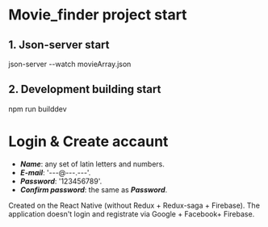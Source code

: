 ﻿# Movie_finder project start

## 1. Json-server start

json-server --watch movieArray.json

## 2. Development building start

npm run builddev
# Login & Create accaunt

- ***Name***: any set of  latin letters and numbers.
- ***E-mail***: '---@---.---'.
- ***Password***: '123456789'.
- ***Confirm password***: the same as ***Password***.

Created on the React Native (without Redux + Redux-saga + Firebase). The application doesn't login and registrate via Google + Facebook+ Firebase.


